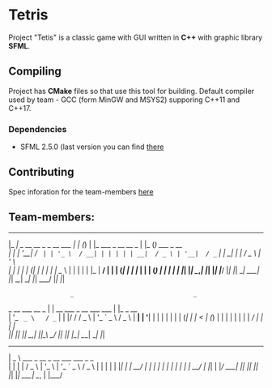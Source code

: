 # Tetris
Project "Tetis" is a classic game with GUI written in **C++** with graphic library **SFML**.

## Compiling
Project has **CMake** files so that use this tool for building.
Default compiler used by team - GCC (form MinGW and MSYS2) supporing C++11 and C++17.

### Dependencies
- SFML 2.5.0 (last version you can find [there](https://www.sfml-dev.org/download/sfml/2.5.0/)

## Contributing
Spec inforation for the team-members [here](https://github.com/BaatleTeam/Tetris/blob/master/contribution.md)

## Team-members:
 _____                                _   _   _                           _     _                  
|_   _|  _ __    __ _   _ __    ___  | | (_) | |_    ___   _ __    __ _  | |_  (_)   ___    _ __   
  | |   | '__|  / _` | | '_ \  / __| | | | | | __|  / _ \ | '__|  / _` | | __| | |  / _ \  | '_ \  
  | |   | |    | (_| | | | | | \__ \ | | | | | |_  |  __/ | |    | (_| | | |_  | | | (_) | | | | | 
  |_|   |_|     \__,_| |_| |_| |___/ |_| |_|  \__|  \___| |_|     \__,_|  \__| |_|  \___/  |_| |_| 
                                                                                                   
                     _                                 _           
 _ __ ___     __ _  | | __   ___    _ __ ___     ___  | |_   _ __  
| '_ ` _ \   / _` | | |/ /  / _ \  | '_ ` _ \   / _ \ | __| | '__| 
| | | | | | | (_| | |   <  | (_) | | | | | | | |  __/ | |_  | |    
|_| |_| |_|  \__,_| |_|\_\  \___/  |_| |_| |_|  \___|  \__| |_|    
                                                                
 ____                                             
|  _ \    ___   _ __    _ __ ___     ___   _   _  
| | | |  / _ \ | '_ \  | '_ ` _ \   / _ \ | | | | 
| |_| | |  __/ | | | | | | | | | | |  __/ | |_| | 
|____/   \___| |_| |_| |_| |_| |_|  \___|  \__, | 
                                           |___/  